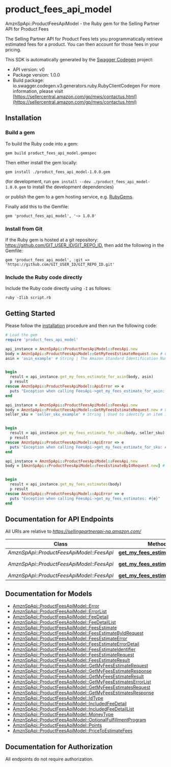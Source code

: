 # product_fees_api_model

AmznSpApi::ProductFeesApiModel - the Ruby gem for the Selling Partner API for Product Fees

The Selling Partner API for Product Fees lets you programmatically retrieve estimated fees for a product. You can then account for those fees in your pricing.

This SDK is automatically generated by the [Swagger Codegen](https://github.com/swagger-api/swagger-codegen) project:

- API version: v0
- Package version: 1.0.0
- Build package: io.swagger.codegen.v3.generators.ruby.RubyClientCodegen
For more information, please visit [https://sellercentral.amazon.com/gp/mws/contactus.html](https://sellercentral.amazon.com/gp/mws/contactus.html)

## Installation

### Build a gem

To build the Ruby code into a gem:

```shell
gem build product_fees_api_model.gemspec
```

Then either install the gem locally:

```shell
gem install ./product_fees_api_model-1.0.0.gem
```
(for development, run `gem install --dev ./product_fees_api_model-1.0.0.gem` to install the development dependencies)

or publish the gem to a gem hosting service, e.g. [RubyGems](https://rubygems.org/).

Finally add this to the Gemfile:

    gem 'product_fees_api_model', '~> 1.0.0'

### Install from Git

If the Ruby gem is hosted at a git repository: https://github.com/GIT_USER_ID/GIT_REPO_ID, then add the following in the Gemfile:

    gem 'product_fees_api_model', :git => 'https://github.com/GIT_USER_ID/GIT_REPO_ID.git'

### Include the Ruby code directly

Include the Ruby code directly using `-I` as follows:

```shell
ruby -Ilib script.rb
```

## Getting Started

Please follow the [installation](#installation) procedure and then run the following code:
```ruby
# Load the gem
require 'product_fees_api_model'

api_instance = AmznSpApi::ProductFeesApiModel::FeesApi.new
body = AmznSpApi::ProductFeesApiModel::GetMyFeesEstimateRequest.new # GetMyFeesEstimateRequest | 
asin = 'asin_example' # String | The Amazon Standard Identification Number (ASIN) of the item.


begin
  result = api_instance.get_my_fees_estimate_for_asin(body, asin)
  p result
rescue AmznSpApi::ProductFeesApiModel::ApiError => e
  puts "Exception when calling FeesApi->get_my_fees_estimate_for_asin: #{e}"
end

api_instance = AmznSpApi::ProductFeesApiModel::FeesApi.new
body = AmznSpApi::ProductFeesApiModel::GetMyFeesEstimateRequest.new # GetMyFeesEstimateRequest | 
seller_sku = 'seller_sku_example' # String | Used to identify an item in the given marketplace. SellerSKU is qualified by the seller's SellerId, which is included with every operation that you submit.


begin
  result = api_instance.get_my_fees_estimate_for_sku(body, seller_sku)
  p result
rescue AmznSpApi::ProductFeesApiModel::ApiError => e
  puts "Exception when calling FeesApi->get_my_fees_estimate_for_sku: #{e}"
end

api_instance = AmznSpApi::ProductFeesApiModel::FeesApi.new
body = [AmznSpApi::ProductFeesApiModel::FeesEstimateByIdRequest.new] # Array<FeesEstimateByIdRequest> | 


begin
  result = api_instance.get_my_fees_estimates(body)
  p result
rescue AmznSpApi::ProductFeesApiModel::ApiError => e
  puts "Exception when calling FeesApi->get_my_fees_estimates: #{e}"
end
```

## Documentation for API Endpoints

All URIs are relative to *https://sellingpartnerapi-na.amazon.com/*

Class | Method | HTTP request | Description
------------ | ------------- | ------------- | -------------
*AmznSpApi::ProductFeesApiModel::FeesApi* | [**get_my_fees_estimate_for_asin**](docs/FeesApi.md#get_my_fees_estimate_for_asin) | **POST** /products/fees/v0/items/{Asin}/feesEstimate | 
*AmznSpApi::ProductFeesApiModel::FeesApi* | [**get_my_fees_estimate_for_sku**](docs/FeesApi.md#get_my_fees_estimate_for_sku) | **POST** /products/fees/v0/listings/{SellerSKU}/feesEstimate | 
*AmznSpApi::ProductFeesApiModel::FeesApi* | [**get_my_fees_estimates**](docs/FeesApi.md#get_my_fees_estimates) | **POST** /products/fees/v0/feesEstimate | 

## Documentation for Models

 - [AmznSpApi::ProductFeesApiModel::Error](docs/Error.md)
 - [AmznSpApi::ProductFeesApiModel::ErrorList](docs/ErrorList.md)
 - [AmznSpApi::ProductFeesApiModel::FeeDetail](docs/FeeDetail.md)
 - [AmznSpApi::ProductFeesApiModel::FeeDetailList](docs/FeeDetailList.md)
 - [AmznSpApi::ProductFeesApiModel::FeesEstimate](docs/FeesEstimate.md)
 - [AmznSpApi::ProductFeesApiModel::FeesEstimateByIdRequest](docs/FeesEstimateByIdRequest.md)
 - [AmznSpApi::ProductFeesApiModel::FeesEstimateError](docs/FeesEstimateError.md)
 - [AmznSpApi::ProductFeesApiModel::FeesEstimateErrorDetail](docs/FeesEstimateErrorDetail.md)
 - [AmznSpApi::ProductFeesApiModel::FeesEstimateIdentifier](docs/FeesEstimateIdentifier.md)
 - [AmznSpApi::ProductFeesApiModel::FeesEstimateRequest](docs/FeesEstimateRequest.md)
 - [AmznSpApi::ProductFeesApiModel::FeesEstimateResult](docs/FeesEstimateResult.md)
 - [AmznSpApi::ProductFeesApiModel::GetMyFeesEstimateRequest](docs/GetMyFeesEstimateRequest.md)
 - [AmznSpApi::ProductFeesApiModel::GetMyFeesEstimateResponse](docs/GetMyFeesEstimateResponse.md)
 - [AmznSpApi::ProductFeesApiModel::GetMyFeesEstimateResult](docs/GetMyFeesEstimateResult.md)
 - [AmznSpApi::ProductFeesApiModel::GetMyFeesEstimatesErrorList](docs/GetMyFeesEstimatesErrorList.md)
 - [AmznSpApi::ProductFeesApiModel::GetMyFeesEstimatesRequest](docs/GetMyFeesEstimatesRequest.md)
 - [AmznSpApi::ProductFeesApiModel::GetMyFeesEstimatesResponse](docs/GetMyFeesEstimatesResponse.md)
 - [AmznSpApi::ProductFeesApiModel::IdType](docs/IdType.md)
 - [AmznSpApi::ProductFeesApiModel::IncludedFeeDetail](docs/IncludedFeeDetail.md)
 - [AmznSpApi::ProductFeesApiModel::IncludedFeeDetailList](docs/IncludedFeeDetailList.md)
 - [AmznSpApi::ProductFeesApiModel::MoneyType](docs/MoneyType.md)
 - [AmznSpApi::ProductFeesApiModel::OptionalFulfillmentProgram](docs/OptionalFulfillmentProgram.md)
 - [AmznSpApi::ProductFeesApiModel::Points](docs/Points.md)
 - [AmznSpApi::ProductFeesApiModel::PriceToEstimateFees](docs/PriceToEstimateFees.md)

## Documentation for Authorization

 All endpoints do not require authorization.

